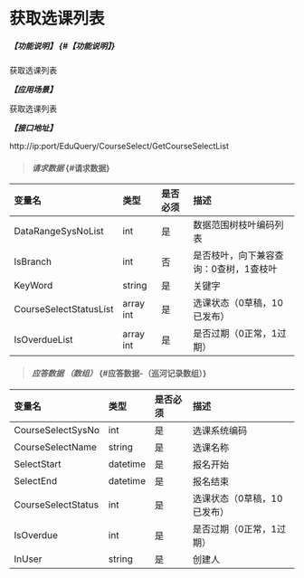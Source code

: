 # 获取选课列表

##### _【功能说明】_ {#【功能说明】}

获取选课列表


_**【应用场景】**_

获取选课列表


_**【接口地址】**_

http://ip:port/EduQuery/CourseSelect/GetCourseSelectList

> #### _请求数据_ {#请求数据}

| 变量名 | 类型 | 是否必须 | 描述 |
| :--- | :--- | :--- | :--- |
| DataRangeSysNoList | int | 是 | 数据范围树枝叶编码列表 |
| IsBranch | int | 否 | 是否枝叶，向下兼容查询：0查树，1查枝叶 |
| KeyWord| string| 是 | 关键字|
| CourseSelectStatusList|array int| 是 | 选课状态（0草稿，10已发布）|
| IsOverdueList|array int| 是 | 是否过期（0正常，1过期）|



> #### _应答数据 （数组）_ {#应答数据-（巡河记录数组）}

| 变量名 | 类型 | 是否必须 | 描述 |
| :--- | :--- | :--- | :--- |
| CourseSelectSysNo| int| 是 | 选课系统编码|
| CourseSelectName| string| 是 | 选课名称|
| SelectStart| datetime| 是 | 报名开始|
| SelectEnd| datetime| 是 | 报名结束|
| CourseSelectStatus| int| 是 | 选课状态（0草稿，10已发布）|
| IsOverdue| int| 是 | 是否过期（0正常，1过期）|
| InUser| string| 是 | 创建人|


